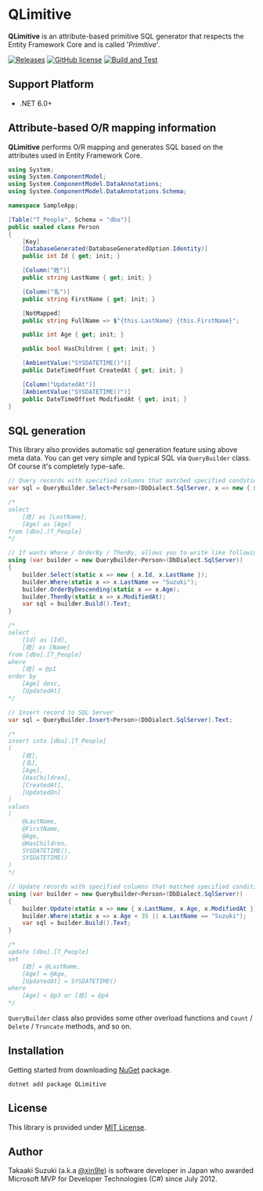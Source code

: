 # QLimitive

**QLimitive** is an attribute-based primitive SQL generator that respects the Entity Framework Core and is called '*Primitive*'.


[![Releases](https://img.shields.io/github/release/xin9le/QLimitive.svg)](https://github.com/xin9le/QLimitive/releases)
[![GitHub license](https://img.shields.io/github/license/xin9le/QLimitive)](https://github.com/xin9le/QLimitive/blob/master/LICENSE)
[![Build and Test](https://github.com/xin9le/QLimitive/actions/workflows/test.yml/badge.svg)](https://github.com/xin9le/QLimitive/actions/workflows/test.yml)


## Support Platform

- .NET 6.0+



## Attribute-based O/R mapping information

**QLimitive** performs O/R mapping and generates SQL based on the attributes used in Entity Framework Core.


```cs
using System;
using System.ComponentModel;
using System.ComponentModel.DataAnnotations;
using System.ComponentModel.DataAnnotations.Schema;

namespace SampleApp;

[Table("T_People", Schema = "dbo")]
public sealed class Person
{
    [Key]
    [DatabaseGenerated(DatabaseGeneratedOption.Identity)]
    public int Id { get; init; }

    [Column("姓")]
    public string LastName { get; init; }

    [Column("名")]
    public string FirstName { get; init; }

    [NotMapped]
    public string FullName => $"{this.LastName} {this.FirstName}";

    public int Age { get; init; }

    public bool HasChildren { get; init; }

    [AmbientValue("SYSDATETIME()")]
    public DateTimeOffset CreatedAt { get; init; }

    [Column("UpdatedAt")]
    [AmbientValue("SYSDATETIME()")]
    public DateTimeOffset ModifiedAt { get; init; }
}
```



## SQL generation

This library also provides automatic sql generation feature using above meta data. You can get very simple and typical SQL via `QueryBuilder` class. Of course it's completely type-safe.

```cs
// Query records with specified columns that matched specified condition
var sql = QueryBuilder.Select<Person>(DbDialect.SqlServer, x => new { x.LastName, x.Age }).Text;

/*
select
    [姓] as [LastName],
    [Age] as [Age]
from [dbo].[T_People]
*/
```


```cs
// If wants Where / OrderBy / ThenBy, allows you to write like following
using (var builder = new QueryBuilder<Person>(DbDialect.SqlServer))
{
    builder.Select(static x => new { x.Id, x.LastName });
    builder.Where(static x => x.LastName == "Suzuki");
    builder.OrderByDescending(static x => x.Age);
    builder.ThenBy(static x => x.ModifiedAt);
    var sql = builder.Build().Text;
}

/*
select
    [Id] as [Id],
    [姓] as [Name]
from [dbo].[T_People]
where
    [姓] = @p1
order by
    [Age] desc,
    [UpdatedAt]
*/
```

```cs
// Insert record to SQL Server
var sql = QueryBuilder.Insert<Person>(DbDialect.SqlServer).Text;

/*
insert into [dbo].[T_People]
(
    [姓],
    [名],
    [Age],
    [HasChildren],
    [CreatedAt],
    [UpdatedOn]
)
values
(
    @LastName,
    @FirstName,
    @Age,
    @HasChildren,
    SYSDATETIME(),
    SYSDATETIME()
)
*/
```

```cs
// Update records with specified columns that matched specified condition
using (var builder = new QueryBuilder<Person>(DbDialect.SqlServer))
{
    builder.Update(static x => new { x.LastName, x.Age, x.ModifiedAt }, useAmbientValue: true);
    builder.Where(static x => x.Age < 35 || x.LastName == "Suzuki");
    var sql = builder.Build().Text;
}

/*
update [dbo].[T_People]
set
    [姓] = @LastName,
    [Age] = @Age,
    [UpdatedAt] = SYSDATETIME()
where
    [Age] < @p3 or [姓] = @p4
*/
```


`QueryBuilder` class also provides some other overload functions and `Count` / `Delete` / `Truncate` methods, and so on.



## Installation

Getting started from downloading [NuGet](https://www.nuget.org/packages/QLimitive) package.

```
dotnet add package QLimitive
```



## License

This library is provided under [MIT License](http://opensource.org/licenses/MIT).



## Author

Takaaki Suzuki (a.k.a [@xin9le](https://twitter.com/xin9le)) is software developer in Japan who awarded Microsoft MVP for Developer Technologies (C#) since July 2012.
